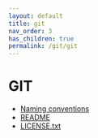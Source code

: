 ```yaml
---
layout: default
title: git
nav_order: 3
has_children: true
permalink: /git/git
---
```


# GIT

- [Naming conventions](https://bid-scl.github.io/styleguides_scl/git/naming_repos.html)
- [README]()
- [LICENSE.txt]()
